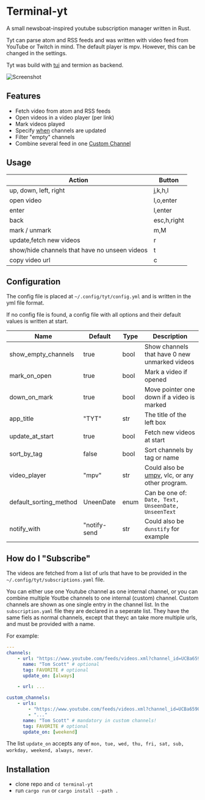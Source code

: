 # Terminal-yt

A small newsboat-inspired youtube subscription manager written in Rust.

Tyt can parse atom and RSS feeds and was written with video feed from YouTube or Twitch in mind.
The default player is mpv. However, this can be changed in the settings.

Tyt was build with [tui](https://github.com/fdehau/tui-rs) and termion as backend.

![Screenshot](https://user-images.githubusercontent.com/57965027/138331749-8eed019d-8825-459f-bd87-177a98eaf61b.png)

## Features

- Fetch video from atom and RSS feeds
- Open videos in a video player (per link)
- Mark videos played
- Specify [when](#how-do-i-subscribe) channels are updated
- Filter "empty" channels
- Combine several feed in one [Custom Channel](#how-do-i-subscribe)

## Usage

| Action                                        | Button      |
|-----------------------------------------------|-------------|
| up, down, left, right                         | j,k,h,l     |
| open video                                    | l,o,enter   |
| enter                                         | l,enter     |
| back                                          | esc,h,right |
| mark / unmark                                 | m,M         |
| update,fetch new videos                       | r           |
| show/hide channels that have no unseen videos | t           |
| copy video url                                | c           |

## Configuration

The config file is placed at ` ~/.config/tyt/config.yml ` and is written in the yml file format.

If no config file is found, a config file with all options and their default values is written at start.

| Name                   | Default      | Type | Description                                                                                                                            |
|------------------------|--------------|------|----------------------------------------------------------------------------------------------------------------------------------------|
| show_empty_channels    | true         | bool | Show channels that have 0 new unmarked videos                                                                                          |
| mark_on_open           | true         | bool | Mark a video if opened                                                                                                                 |
| down_on_mark           | true         | bool | Move pointer one down if a video is marked                                                                                             |
| app_title              | "TYT"        | str  | The title of the left box                                                                                                              |
| update_at_start        | true         | bool | Fetch new videos at start                                                                                                              |
| sort_by_tag            | false        | bool | Sort channels by tag or name                                                                                                           |
| video_player           | "mpv"        | str  | Could also be [umpv](https://raw.githubusercontent.com/mpv-player/mpv/master/TOOLS/umpv), vlc, or any other program.                   |
| default_sorting_method | UneenDate    | enum | Can be one of: `Date, Text, UnseenDate, UnseenText`                                                                                    |
| notify_with            | "notify-send | str  | Could also be `dunstify` for example                                                                                                   |

## How do I "Subscribe" 

The videos are fetched from a list of urls that have to be provided in the ` ~/.config/tyt/subscriptions.yaml ` file.

You can either use one Youtube channel as one internal channel, or you can combine multiple Youtbe channels to one internal (custom) channel.
Custom channels are shown as one single entry in the channel list.
In the `subscription.yaml` file they are declared in a seperate list. They have the same fiels as normal channels, except that theyc an take more multiple urls, and must be provided with a name.

For example:

``` yaml
---
channels:
    - url: "https://www.youtube.com/feeds/videos.xml?channel_id=UCBa659QWEk1AI4Tg--mrJ2A" # feed url
      name: "Tom Scott" # optional
      tag: FAVORITE # optional
      update_on: [always]

    - url: ...

custom_channels:
    - urls:
        - "https://www.youtube.com/feeds/videos.xml?channel_id=UCBa659QWEk1AI4Tg--mrJ2A" # feed url
        - "..."
      name: "Tom Scott" # mandatory in custom channels!
      tag: FAVORITE # optional
      update_on: [weekend]
```

The list `update_on` accepts any of `mon, tue, wed, thu, fri, sat, sub, workday, weekend, always, never`.


## Installation

- clone repo and `cd terminal-yt`
- run `cargo run` or `cargo install --path .`
